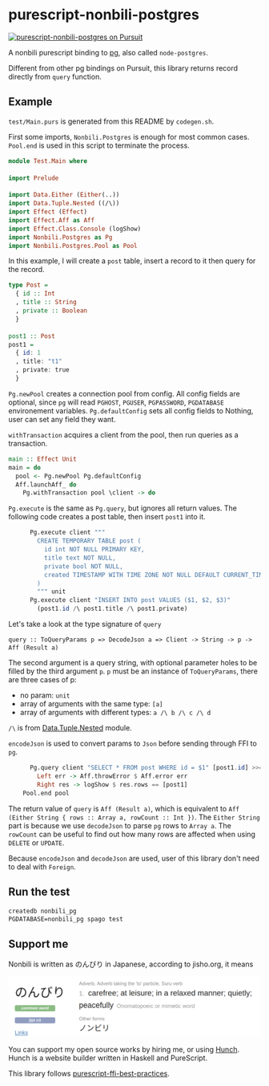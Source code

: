 # purescript-nonbili-postgres

[![purescript-nonbili-postgres on Pursuit](https://pursuit.purescript.org/packages/purescript-nonbili-postgres/badge)](https://pursuit.purescript.org/packages/purescript-nonbili-postgres)

A nonbili purescript binding to [pg](https://www.npmjs.com/package/pg), also called `node-postgres`.

Different from other pg bindings on Pursuit, this library returns record directly from `query` function.

## Example

`test/Main.purs` is generated from this README by `codegen.sh`.

First some imports, `Nonbili.Postgres` is enough for most common cases. `Pool.end` is used in this script to terminate the process.

```purescript
module Test.Main where

import Prelude

import Data.Either (Either(..))
import Data.Tuple.Nested ((/\))
import Effect (Effect)
import Effect.Aff as Aff
import Effect.Class.Console (logShow)
import Nonbili.Postgres as Pg
import Nonbili.Postgres.Pool as Pool
```

In this example, I will create a `post` table, insert a record to it then query for the record.

```purescript
type Post =
  { id :: Int
  , title :: String
  , private :: Boolean
  }

post1 :: Post
post1 =
  { id: 1
  , title: "t1"
  , private: true
  }
```

`Pg.newPool` creates a connection pool from config. All config fields are optional, since `pg` will read `PGHOST`, `PGUSER`, `PGPASSWORD`, `PGDATABASE` environement variables. `Pg.defaultConfig` sets all config fields to Nothing, user can set any field they want.

`withTransaction` acquires a client from the pool, then run queries as a transaction.

```purescript
main :: Effect Unit
main = do
  pool <- Pg.newPool Pg.defaultConfig
  Aff.launchAff_ do
    Pg.withTransaction pool \client -> do
```

`Pg.execute` is the same as `Pg.query`, but ignores all return values. The following code creates a post table, then insert `post1` into it.

```purescript
      Pg.execute client """
        CREATE TEMPORARY TABLE post (
          id int NOT NULL PRIMARY KEY,
          title text NOT NULL,
          private bool NOT NULL,
          created TIMESTAMP WITH TIME ZONE NOT NULL DEFAULT CURRENT_TIMESTAMP
        )
        """ unit
      Pg.execute client "INSERT INTO post VALUES ($1, $2, $3)"
        (post1.id /\ post1.title /\ post1.private)
```

Let's take a look at the type signature of `query`

```
query :: ToQueryParams p => DecodeJson a => Client -> String -> p -> Aff (Result a)
```

The second argument is a query string, with optional parameter holes to be filled by the third argument `p`. `p` must be an instance of `ToQueryParams`, there are three cases of p:

- no param: `unit`
- array of arguments with the same type: `[a]`
- array of arguments with different types: `a /\ b /\ c /\ d`

`/\` is from [Data.Tuple.Nested](https://pursuit.purescript.org/packages/purescript-tuples/docs/Data.Tuple.Nested) module.

`encodeJson` is used to convert params to `Json` before sending through FFI to `pg`.

```purescript
      Pg.query client "SELECT * FROM post WHERE id = $1" [post1.id] >>= case _ of
        Left err -> Aff.throwError $ Aff.error err
        Right res -> logShow $ res.rows == [post1]
    Pool.end pool
```

The return value of `query` is `Aff (Result a)`, which is equivalent to `Aff (Either String { rows :: Array a, rowCount :: Int })`. The `Either String` part is because we use `decodeJson` to parse `pg` rows to `Array a`. The `rowCount` can be useful to find out how many rows are affected when using `DELETE` or `UPDATE`.

Because `encodeJson` and `decodeJson` are used, user of this library don't need to deal with `Foreign`.

## Run the test

```
createdb nonbili_pg
PGDATABASE=nonbili_pg spago test
```

## Support me

Nonbili is written as のんびり in Japanese, according to jisho.org, it means

![nonbili](nonbili.png)

You can support my open source works by hiring me, or using [Hunch](https://hunch.cloud). Hunch is a website builder written in Haskell and PureScript.

This library follows [purescript-ffi-best-practices](https://github.com/nonbili/purescript-ffi-best-practices).
